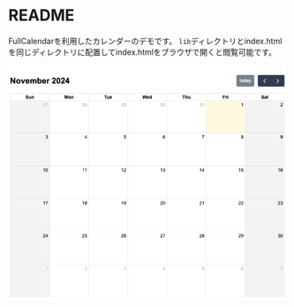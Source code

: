 # README
FullCalendarを利用したカレンダーのデモです。
`lib`ディレクトリとindex.htmlを同じディレクトリに配置してindex.htmlをブラウザで開くと閲覧可能です。

![alt text](doc/image.png)
